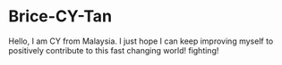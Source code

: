 # Brice-CY-Tan

Hello, I am CY from Malaysia. I just hope I can keep improving myself to positively contribute to this fast changing world!
fighting! 
